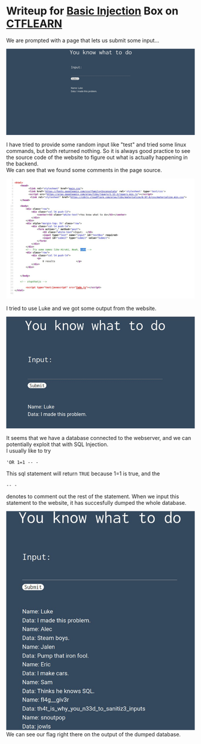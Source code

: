# Writeup for [Basic Injection](https://ctflearn.com/challenge/88) Box on [CTFLEARN](https://ctflearn.com)

We are prompted with a page that lets us submit some input...  


![Website](./img/initial-site.jpg)

I have tried to provide some random input like "test" and tried some linux commands, but both returned nothing. So it is always good practice to see the source code of the website to figure out what is actually happening in the backend.  
We can see that we found some comments in the page source.  

![Page Source](./img/web-source.jpg)


I tried to use Luke and we got some output from the website.  

![Luke Output](./img/luke-out.jpg)

It seems that we have a database connected to the webserver, and we can potentially exploit that with SQL Injection.  
I usually like to try   

```
'OR 1=1 -- -
```  

This sql statement will return `TRUE` because 1=1 is true, and the
```
-- -
```
denotes to comment out the rest of the statement. When we input this statement to the website, it has succesfully dumped the whole database.

![Success](./img/success.jpg)  
We can see our flag right there on the output of the dumped database.
